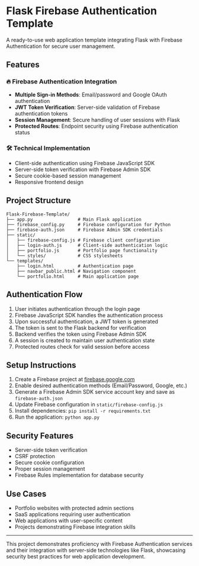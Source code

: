 # Flask Firebase Authentication Template

A ready-to-use web application template integrating Flask with Firebase Authentication for secure user management.

## Features

### 🔥 Firebase Authentication Integration
- **Multiple Sign-in Methods**: Email/password and Google OAuth authentication
- **JWT Token Verification**: Server-side validation of Firebase authentication tokens
- **Session Management**: Secure handling of user sessions with Flask
- **Protected Routes**: Endpoint security using Firebase authentication status

### 🛠️ Technical Implementation
- Client-side authentication using Firebase JavaScript SDK
- Server-side token verification with Firebase Admin SDK
- Secure cookie-based session management
- Responsive frontend design

## Project Structure

```
Flask-Firebase-Template/
├── app.py                 # Main Flask application
├── firebase_config.py     # Firebase configuration for Python
├── firebase-auth.json     # Firebase Admin SDK credentials
├── static/
│   ├── firebase-config.js # Firebase client configuration
│   ├── login-auth.js      # Client-side authentication logic
│   ├── portfolio.js       # Portfolio page functionality
│   └── styles/            # CSS stylesheets
└── templates/
    ├── login.html         # Authentication page
    ├── navbar_public.html # Navigation component
    └── portfolio.html     # Main application page
```

## Authentication Flow

1. User initiates authentication through the login page
2. Firebase JavaScript SDK handles the authentication process
3. Upon successful authentication, a JWT token is generated
4. The token is sent to the Flask backend for verification
5. Backend verifies the token using Firebase Admin SDK
6. A session is created to maintain user authentication state
7. Protected routes check for valid session before access

## Setup Instructions

1. Create a Firebase project at [firebase.google.com](https://firebase.google.com)
2. Enable desired authentication methods (Email/Password, Google, etc.)
3. Generate a Firebase Admin SDK service account key and save as `firebase-auth.json`
4. Update Firebase configuration in `static/firebase-config.js`
5. Install dependencies: `pip install -r requirements.txt`
6. Run the application: `python app.py`

## Security Features

- Server-side token verification
- CSRF protection
- Secure cookie configuration
- Proper session management
- Firebase Rules implementation for database security

## Use Cases

- Portfolio websites with protected admin sections
- SaaS applications requiring user authentication
- Web applications with user-specific content
- Projects demonstrating Firebase integration skills

---

This project demonstrates proficiency with Firebase Authentication services and their integration with server-side technologies like Flask, showcasing security best practices for web application development.